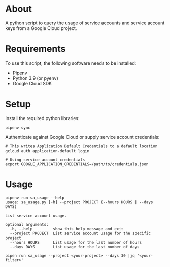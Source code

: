 # About

A python script to query the usage of service accounts and service account keys
from a Google Cloud project.

# Requirements

To use this script, the following software needs to be installed:

- Pipenv
- Python 3.9 (or pyenv)
- Google Cloud SDK

# Setup

Install the required python libraries:

```
pipenv sync
```

Authenticate against Google Cloud or supply service account credentials:

```
# This writes Application Default Credentials to a default location
gcloud auth application-default login

# Using service account credentials
export GOOGLE_APPLICATION_CREDENTIALS=/path/to/credentials.json
```

# Usage

```
pipenv run sa_usage --help
usage: sa_usage.py [-h] --project PROJECT (--hours HOURS | --days DAYS)

List service account usage.

optional arguments:
  -h, --help         show this help message and exit
  --project PROJECT  List service account usage for the specific project
  --hours HOURS      List usage for the last number of hours
  --days DAYS        List usage for the last number of days

pipen run sa_usage --project <your-project> --days 30 |jq '<your-filter>'
```
